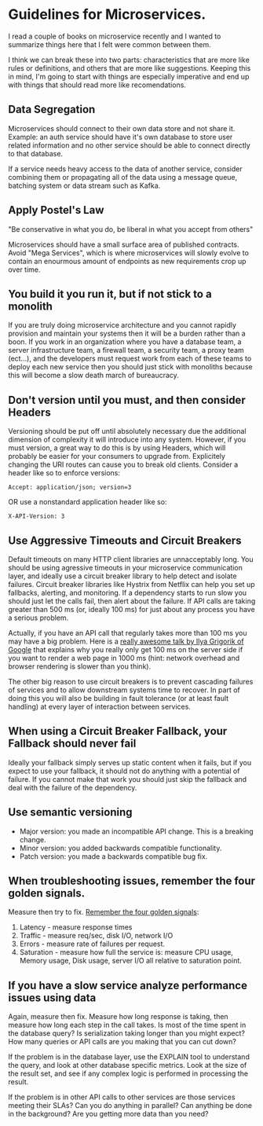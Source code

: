 # Guidelines for Microservices.

I read a couple of books on microservice recently and I wanted to summarize things here that I felt were common between them. 

I think we can break these into two parts: characteristics that are more like rules or definitions, and others that are more like suggestions. Keeping this in mind, I'm going to start with things are especially imperative and end up with things that should read more like recomendations.

## Data Segregation

Microservices should connect to their own data store and not share it. Example: an auth service should have it's own database to store user 
related information and no other service should be able to connect directly to that database. 

If a service needs heavy access to the 
data of another service, consider combining them or propagating all of the data using a message queue,
batching system or data stream such as Kafka.

## Apply Postel's Law

"Be conservative in what you do, be liberal in what you accept from others"

Microservices should have a small surface area of published contracts. Avoid "Mega Services", which is where microservices will slowly evolve to contain an enourmous amount of endpoints as new requirements crop up over time. 


## You build it you run it, but if not stick to a monolith

If you are truly doing microservice architecture and you cannot rapidly provision and maintain your systems then it will be a burden rather than a boon. If you work in an organization where you have a database team, a server infrastructure team, a firewall team, a security team, a proxy team (ect...), and the developers must request work from each of these teams to deploy each new service then you should just stick with monoliths because this will become a slow death march of bureaucracy. 


## Don't version until you must, and then consider Headers

Versioning should be put off until absolutely necessary due the additional dimension of complexity it will introduce into any system. However, if you must version, a great way to do this is by using Headers, which will probably be easier for your consumers to upgrade from. Explicitely changing the URI routes can cause you to break old clients. Consider a header like so to enforce versions:

```
Accept: application/json; version=3
```

OR use a nonstandard application header like so:

```
X-API-Version: 3
```

## Use Aggressive Timeouts and Circuit Breakers

Default timeouts on many HTTP client libraries are unnacceptably long. You should be using agressive timeouts in your microservice communication layer, and ideally use a circuit breaker library to help detect and isolate failures. Circuit breaker libraries like Hystrix from Netflix can help you set up fallbacks, alerting, and monitoring. If a dependency starts to run slow you should just let the calls fail, then alert about the failure. If API calls are taking greater than 500 ms (or, ideally 100 ms) for just about any process you have a serious problem. 

Actually, if you have an API call that regularly takes more than 100 ms you may have a big problem. Here is a [really awesome talk by Ilya Grigorik of Google](https://youtu.be/Il4swGfTOSM?t=34m57s) that explains why you really only get 100 ms on the server side if you want to render a web page in 1000 ms (hint: network overhead and browser rendering is slower than you think). 

The other big reason to use circuit breakers is to prevent cascading failures of services and to allow downstream systems time to recover. In part of doing this you will also be building in fault tolerance (or at least fault handling) at every layer of interaction between services. 


## When using a Circuit Breaker Fallback, your Fallback should never fail

Ideally your fallback simply serves up static content when it fails, but if you expect to use your fallback, it should not do anything with a potential of failure. If you cannot make that work you should just skip the fallback and deal with the failure of the dependency. 


## Use semantic versioning

 - Major version: you made an incompatible API change. This is a breaking change. 
 - Minor version: you added backwards compatible functionality.
 - Patch version: you made a backwards compatible bug fix.


## When troubleshooting issues, remember the four golden signals.

Measure then try to fix. [Remember the four golden signals](https://landing.google.com/sre/book/chapters/monitoring-distributed-systems.html#xref_monitoring_golden-signals):

  1. Latency - measure response times
  2. Traffic - measure req/sec, disk I/O, network I/O
  3. Errors - measure rate of failures per request.
  4. Saturation - measure how full the service is: measure CPU usage, Memory usage, Disk usage, server I/O all relative to saturation point.

## If you have a slow service analyze performance issues using data

Again, measure then fix. Measure how long response is taking, then measure how long each step in the call takes. Is most of the time spent in the database query? Is serialization taking longer than you might expect? How many queries or API calls are you making that you can cut down?

If the problem is in the database layer, use the EXPLAIN tool to understand the query, and look at other database specific metrics. Look at the size of the result set, and see if any complex logic is performed in processing the result. 

If the problem is in other API calls to other services are those services meeting their SLAs? Can you do anything in parallel? Can anything be done in the background? Are you getting more data than you need? 



